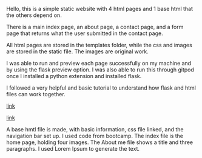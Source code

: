 Hello, this is a simple static website with 4 html pages and 1 base html that the others depend on. 

There is a main index page, an about page, a contact page, and a form page that returns what the user submitted in the contact page.

All html pages are stored in the templates folder, while the css and images are stored in the static file. The images are original work.

I was able to run and preview each page successfully on my machine and by using the flask preview option. 
I was also able to run this through gitpod once I installed a python extension and installed flask. 

I followed a very helpful and basic tutorial to understand how flask and html files can work together. 

[link](https://www.example.com/my%20great%20page)

<a href="https://www.example.com/my great page">link</a>

  A base hmtl file is made, with basic information, css file linked, and the navigation bar set up. I used code from bootcamp. 
  The index file is the home page, holding four images. 
  The About me file shows a title and three paragraphs. I used Lorem Ipsum to generate the text. 
  

